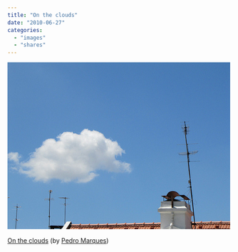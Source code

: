```yaml
---
title: "On the clouds"
date: "2010-06-27"
categories: 
  - "images"
  - "shares"
---
```


![](images/tumblr_l40ex7y4d71qz4vrlo1_500.jpg)

[On the clouds](http://www.flickr.com/photos/pedromarques/4699893796/) (by [Pedro Marques](http://flickr.com/photos/pedromarques))
